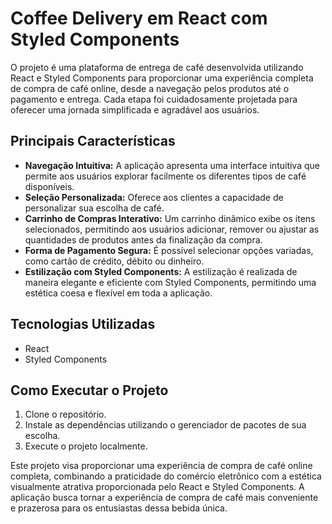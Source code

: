 # Coffee Delivery em React com Styled Components

O projeto é uma plataforma de entrega de café desenvolvida utilizando React e Styled Components para proporcionar uma experiência completa de compra de café online, desde a navegação pelos produtos até o pagamento e entrega. Cada etapa foi cuidadosamente projetada para oferecer uma jornada simplificada e agradável aos usuários.

## Principais Características

- **Navegação Intuitiva:** A aplicação apresenta uma interface intuitiva que permite aos usuários explorar facilmente os diferentes tipos de café disponíveis.
- **Seleção Personalizada:** Oferece aos clientes a capacidade de personalizar sua escolha de café.
- **Carrinho de Compras Interativo:** Um carrinho dinâmico exibe os itens selecionados, permitindo aos usuários adicionar, remover ou ajustar as quantidades de produtos antes da finalização da compra.
- **Forma de Pagamento Segura:** É possível selecionar opções variadas, como cartão de crédito, débito ou dinheiro.
- **Estilização com Styled Components:** A estilização é realizada de maneira elegante e eficiente com Styled Components, permitindo uma estética coesa e flexível em toda a aplicação.


## Tecnologias Utilizadas

- React
- Styled Components

## Como Executar o Projeto

1. Clone o repositório.
2. Instale as dependências utilizando o gerenciador de pacotes de sua escolha.
3. Execute o projeto localmente.

Este projeto visa proporcionar uma experiência de compra de café online completa, combinando a praticidade do comércio eletrônico com a estética visualmente atrativa proporcionada pelo React e Styled Components. A aplicação busca tornar a experiência de compra de café mais conveniente e prazerosa para os entusiastas dessa bebida única.
